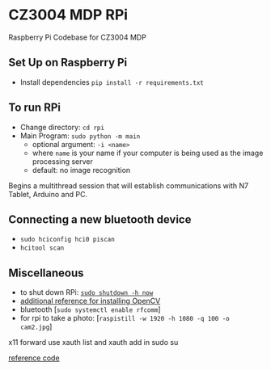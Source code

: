 # CZ3004 MDP RPi

Raspberry Pi Codebase for CZ3004 MDP

## Set Up on Raspberry Pi

- Install dependencies `pip install -r requirements.txt`

## To run RPi

- Change directory: `cd rpi`  
- Main Program: `sudo python -m main`
  - optional argument:  `-i <name>`
  - where `name` is your name if your computer is being used as the image processing server
  - default: no image recognition

Begins a multithread session that will establish communications with N7 Tablet, Arduino and PC.

## Connecting a new bluetooth device

- `sudo hciconfig hci0 piscan`
- `hcitool scan`

## Miscellaneous

- to shut down RPi: [`sudo shutdown -h now`](https://raspberrypi.stackexchange.com/a/383)
- [additional reference for installing OpenCV](https://www.pyimagesearch.com/2018/09/26/install-opencv-4-on-your-raspberry-pi/)
- bluetooth [`sudo systemctl enable rfcomm`]
- for rpi to take a photo: [`raspistill -w 1920 -h 1080 -q 100 -o cam2.jpg`]

x11 forward use xauth list and xauth add in sudo su  

[reference code](https://github.com/joshenlim/mdp-g14-rpi)
